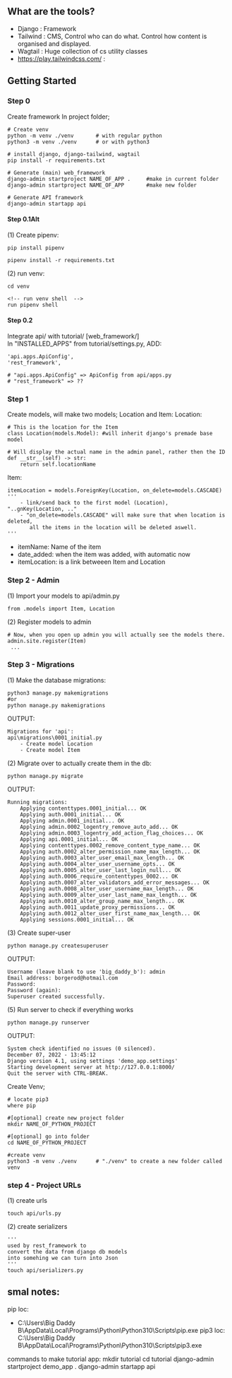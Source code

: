 ## What are the tools? 
- Django 	:	Framework
- Tailwind	:	CMS, Control who can do what. Control how content is organised and displayed. 
- Wagtail	:	Huge collection of cs utility classes
- https://play.tailwindcss.com/ 	: 	


## Getting Started

### Step 0
Create framework
In project folder;  
	
	# Create venv
	python -m venv ./venv  		# with regular python
	python3 -m venv ./venv 		# or with python3

	# install django, django-tailwind, wagtail
	pip install -r requirements.txt

	# Generate (main) web_framework 
	django-admin startproject NAME_OF_APP . 	#make in current folder
	django-admin startproject NAME_OF_APP	 	#make new folder

	# Generate API framework 
	django-admin startapp api

#### Step 0.1Alt
(1) Create pipenv: 

	pip install pipenv

	pipenv install -r requirements.txt

(2) run venv:

	cd venv

	<!-- run venv shell  -->
	run pipenv shell


#### Step 0.2
Integrate api/ with tutorial/ [web_framework/]  
In "INSTALLED_APPS" from tutorial/settings.py, ADD:

	'api.apps.ApiConfig',
	'rest_framework',

	# "api.apps.ApiConfig" => ApiConfig from api/apps.py 
	# "rest_framework" => ??






### Step 1
Create models, will make two models; Location and Item:
Location:   

	# This is the location for the Item
	class Location(models.Model): #will inherit django's premade base model

	# Will display the actual name in the admin panel, rather then the ID 
	def __str__(self) -> str:
		return self.locationName
	
Item:

	itemLocation = models.ForeignKey(Location, on_delete=models.CASCADE)
	'''
		- link/send back to the first model (Location),   "..gnKey(Location, .."  
		- "on_delete=models.CASCADE" will make sure that when location is deleted,   
		   all the items in the location will be deleted aswell.
	'''  
- itemName: Name of the item
- date_added: when the item was added, with automatic now 
- itemLocation: is a link betweeen Item and Location  

	
### Step 2 - Admin 

(1) Import your models to api/admin.py
	
	from .models import Item, Location 
	
(2) Register models to admin 
	
	# Now, when you open up admin you will actually see the models there.
	admin.site.register(Item)
	 ...


### Step 3 - Migrations  
(1) Make the database migrations:

	python3 manage.py makemigrations
	#or
	python manage.py makemigrations

OUTPUT:

	Migrations for 'api':
	api\migrations\0001_initial.py
		- Create model Location
		- Create model Item

(2) Migrate over to actually create them in the db:

	python manage.py migrate
	
OUTPUT:

	Running migrations:
		Applying contenttypes.0001_initial... OK
		Applying auth.0001_initial... OK
		Applying admin.0001_initial... OK
		Applying admin.0002_logentry_remove_auto_add... OK
		Applying admin.0003_logentry_add_action_flag_choices... OK
		Applying api.0001_initial... OK
		Applying contenttypes.0002_remove_content_type_name... OK
		Applying auth.0002_alter_permission_name_max_length... OK
		Applying auth.0003_alter_user_email_max_length... OK
		Applying auth.0004_alter_user_username_opts... OK
		Applying auth.0005_alter_user_last_login_null... OK
		Applying auth.0006_require_contenttypes_0002... OK
		Applying auth.0007_alter_validators_add_error_messages... OK
		Applying auth.0008_alter_user_username_max_length... OK
		Applying auth.0009_alter_user_last_name_max_length... OK
		Applying auth.0010_alter_group_name_max_length... OK
		Applying auth.0011_update_proxy_permissions... OK
		Applying auth.0012_alter_user_first_name_max_length... OK
		Applying sessions.0001_initial... OK

(3) Create super-user

	python manage.py createsuperuser

OUTPUT:

	Username (leave blank to use 'big_daddy_b'): admin
	Email address: borgerod@hotmail.com
	Password:
	Password (again):
	Superuser created successfully.

(5) Run server to check if everything works

	python manage.py runserver

OUTPUT:

	System check identified no issues (0 silenced).
	December 07, 2022 - 13:45:12
	Django version 4.1, using settings 'demo_app.settings'
	Starting development server at http://127.0.0.1:8000/
	Quit the server with CTRL-BREAK.

Create Venv;

	# locate pip3
	where pip

	#[optional] create new project folder
	mkdir NAME_OF_PYTHON_PROJECT

	#[optional] go into folder
	cd NAME_OF_PYTHON_PROJECT

	#create venv
	python3 -m venv ./venv 		# "./venv" to create a new folder called venv


### step 4 -  Project URLs

(1) create urls 

	touch api/urls.py 
	
(2) create serializers 	

	''' 
	used by rest_framework to 
	convert the data from django db models 
	into somehing we can turn into Json
	'''
	touch api/serializers.py













### 







## smal notes:
pip loc:
- C:\Users\Big Daddy B\AppData\Local\Programs\Python\Python310\Scripts\pip.exe
pip3 loc:
C:\Users\Big Daddy B\AppData\Local\Programs\Python\Python310\Scripts\pip3.exe

commands to make tutorial app:
	mkdir tutorial
	cd tutorial
	django-admin startproject demo_app .
	django-admin startapp api